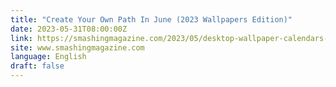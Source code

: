 ```yaml
---
title: "Create Your Own Path In June (2023 Wallpapers Edition)"
date: 2023-05-31T08:00:00Z
link: https://smashingmagazine.com/2023/05/desktop-wallpaper-calendars-june-2023/?utm_medium=RSS&utm_source=news.12bit.vn
site: www.smashingmagazine.com
language: English
draft: false
---
```

